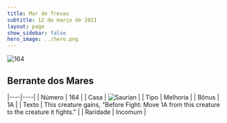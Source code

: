 ```yaml
---
title: Mar de Trevas
subtitle: 12 de março de 2021
layout: page
show_sidebar: false
hero_image: ../hero.png
---
```


![164](https://cdn.keyforgegame.com/media/card_front/pt/496_164_6HRHX9FH7XMP_pt.png)

## Berrante dos Mares

|----|----|
| Número | 164 |
| Casa | ![Saurian](https://archonarcana.com/images/thumb/9/9e/Saurian_P.png/22px-Saurian_P.png "Sauro") |
| Tipo | Melhoria |
| Bônus | 1A |
| Texto | This creature gains, "Before Fight: Move 1A from this creature to the creature it fights." |
| Raridade | Incomum |
